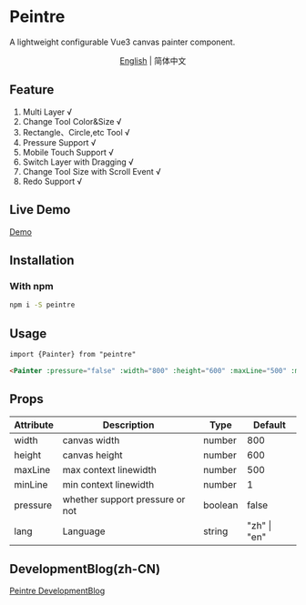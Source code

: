 # Peintre

A lightweight configurable Vue3 canvas painter component. 

<p align='center'>
<a href='./README.EN.md'>English</a> | 简体中文
</p>

## Feature

1. Multi Layer √
2. Change Tool Color&Size √
3. Rectangle、Circle,etc Tool √
4. Pressure Support √
5. Mobile Touch Support √
6. Switch Layer with Dragging √
7. Change Tool Size with Scroll Event √
8. Redo Support √

## Live Demo

[Demo](https://oceanpresentchao.github.io/Peintre/)


## Installation

### With npm

```bash
npm i -S peintre
```

## Usage

```html
import {Painter} from "peintre"

<Painter :pressure="false" :width="800" :height="600" :maxLine="500" :minLine="1"></Painter>

```
## Props

| Attribute  | Description | Type                                          | Default |
| ---------  | ----------- | --------------------------------------------- | ------- |
| width    | canvas width   | number |   800     |
| height    | canvas height   | number |   600     |
| maxLine    | max context linewidth   | number |   500     |
| minLine    | min context linewidth   | number |   1     |
| pressure    | whether support pressure or not   | boolean |   false    |
| lang    | Language   | string |  "zh" \| "en"    |

## DevelopmentBlog(zh-CN)
[Peintre DevelopmentBlog](http://oceanpresent.art/posts/hard-boiled-wonderland/peintre)